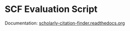 # SCF Evaluation Script

Documentation: [scholarly-citation-finder.readthedocs.org](http://scholarly-citation-finder.readthedocs.org/en/latest/evaluation/)